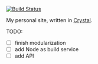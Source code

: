 [![Build Status](https://travis-ci.org/ayazhafiz/crystal-ah.svg?branch=master)](https://travis-ci.org/ayazhafiz/crystal-ah)

My personal site, written in [Crystal](https://crystal-lang.org).

TODO:
- [ ]  finish modularization
- [ ]  add Node as build service
- [ ]  add API